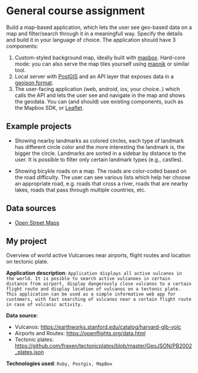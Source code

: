 # General course assignment

Build a map-based application, which lets the user see geo-based data on a map and filter/search through it in a meaningfull way. Specify the details and build it in your language of choice. The application should have 3 components:

1. Custom-styled background map, ideally built with [mapbox](http://mapbox.com). Hard-core mode: you can also serve the map tiles yourself using [mapnik](http://mapnik.org/) or similar tool.
2. Local server with [PostGIS](http://postgis.net/) and an API layer that exposes data in a [geojson format](http://geojson.org/).
3. The user-facing application (web, android, ios, your choice..) which calls the API and lets the user see and navigate in the map and shows the geodata. You can (and should) use existing components, such as the Mapbox SDK, or [Leaflet](http://leafletjs.com/).

## Example projects

- Showing nearby landmarks as colored circles, each type of landmark has different circle color and the more interesting the landmark is, the bigger the circle. Landmarks are sorted in a sidebar by distance to the user. It is possible to filter only certain landmark types (e.g., castles).

- Showing bicykle roads on a map. The roads are color-coded based on the road difficulty. The user can see various lists which help her choose an appropriate road, e.g. roads that cross a river, roads that are nearby lakes, roads that pass through multiple countries, etc.

## Data sources

- [Open Street Maps](https://www.openstreetmap.org/)

## My project

Overview of world active Vulcanoes near airports, flight routes and location on tectonic plate.

**Application description**: `Application displays all active vulcanos in the world. It is posible to search active vulcanoes in certain distance from airport, display dangerously close vulcanos to a certain flight route and display location of vulcanos on a tectonic plate. This application can be used as a simple informative web app for customers, with fast searching of vulcanos near a certain flight route in case of vulcanic activity.`

**Data source**: 
  - Vulcanos: https://earthworks.stanford.edu/catalog/harvard-glb-volc
  - Airports and Routes: https://openflights.org/data.html
  - Tectonic plates: https://github.com/fraxen/tectonicplates/blob/master/GeoJSON/PB2002_plates.json

**Technologies used**: `Ruby, Postgis, MapBox`
